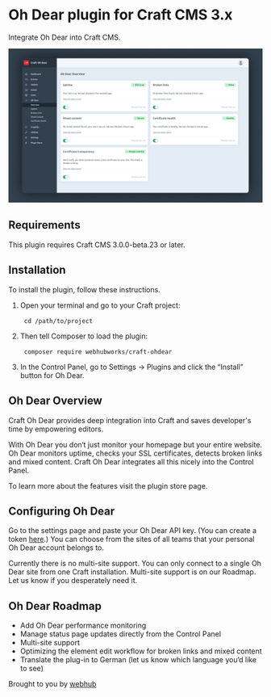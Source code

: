 # Oh Dear plugin for Craft CMS 3.x

Integrate Oh Dear into Craft CMS.

![Oh Dear overview](resources/img/screenshots/overview.jpg)

## Requirements

This plugin requires Craft CMS 3.0.0-beta.23 or later.

## Installation

To install the plugin, follow these instructions.

1. Open your terminal and go to your Craft project:

        cd /path/to/project

2. Then tell Composer to load the plugin:

        composer require webhubworks/craft-ohdear

3. In the Control Panel, go to Settings → Plugins and click the “Install” button for Oh Dear.

## Oh Dear Overview

Craft Oh Dear provides deep integration into Craft and saves developer's time by empowering editors.

With Oh Dear you don‘t just monitor your homepage but your entire website. Oh Dear monitors uptime, checks your SSL certificates, detects broken links and mixed content. Craft Oh Dear integrates all this nicely into the Control Panel.

To learn more about the features visit the plugin store page.

## Configuring Oh Dear

Go to the settings page and paste your Oh Dear API key. (You can create a token [here](https://ohdear.app/user-settings/api).) You can choose from the sites of all teams that your personal Oh Dear account belongs to.

Currently there is no multi-site support. You can only connect to a single Oh Dear site from one Craft installation. Multi-site support is on our Roadmap. Let us know if you desperately need it.

## Oh Dear Roadmap

- Add Oh Dear performance monitoring
- Manage status page updates directly from the Control Panel
- Multi-site support
- Optimizing the element edit workflow for broken links and mixed content
- Translate the plug-in to German (let us know which language you‘d like to see)

Brought to you by [webhub](https://webhub.de)
